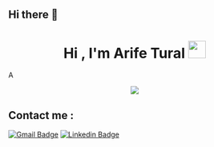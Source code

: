 ## Hi there 👋
<h1 align="center"><b>Hi , I'm Arife Tural </b><img src="https://media.giphy.com/media/hvRJCLFzcasrR4ia7z/giphy.gif" width="35"></h1>
<!--  -->A
<p align="center">
  <a href="https://github.com/DenverCoder1/readme-typing-svg"><img src="https://readme-typing-svg.herokuapp.com?font=Time+New+Roman&color=cyan&size=25&center=true&vCenter=true&width=600&height=100&lines=Merhaba..&hearts;++;Front-End+Developer,;Love+to+learn+new+stuffs..<3"></a>
</p>


## Contact me : 
[![Gmail Badge](https://img.shields.io/badge/-arifegv@gmail.com-pink?style=flat-roundedrectangle&logo=Gmail&logoColor=white&link=mailto:arifegv@gmail.com)](arifegv@gmail.com)
[![Linkedin Badge](https://www.linkedin.com/in/arife-tural-2124a2143/badge/-asthi_21_-E4405F?style=flat-roundedrectangle&logo=instagram&logoColor=pink&link=https://www.linkedin.com/in/arife-tural-2124a2143/)](https://www.linkedin.com/in/arife-tural-2124a2143/)
